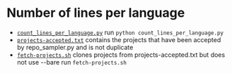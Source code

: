 # Number of lines per language

* [`count_lines_per_language.py`](`count_lines_per_language.py`)
run `python count_lines_per_language.py`
* [`projects-accepted.txt`](projects-accepted.txt)  contains the projects that have been accepted by repo_sampler.py and is not duplicate
* [`fetch-projects.sh`](fetch-projects.sh) clones projects from  projects-accepted.txt but does not use --bare
run `fetch-projects.sh`